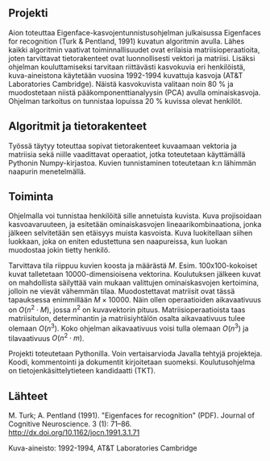 ## Projekti
Aion toteuttaa Eigenface-kasvojentunnistusohjelman julkaisussa Eigenfaces for recognition (Turk & Pentland, 1991) kuvatun algoritmin avulla. Lähes kaikki algoritmin vaativat toiminnallisuudet ovat erilaisia matriisioperaatioita, joten tarvittavat tietorakenteet ovat luonnollisesti vektori ja matriisi. Lisäksi ohjelman kouluttamiseksi tarvitaan riittävästi kasvokuvia eri henkilöistä, kuva-aineistona käytetään vuosina 1992-1994 kuvattuja kasvoja (AT&T Laboratories Cambridge). 
Näistä kasvokuvista valitaan noin 80 % ja muodostetaan niistä pääkomponenttianalyysin (PCA) avulla ominaiskasvoja. Ohjelman tarkoitus on tunnistaa lopuissa 20 % kuvissa olevat henkilöt.

## Algoritmit ja tietorakenteet
Työssä täytyy toteuttaa sopivat tietorakenteet kuvaamaan vektoria ja matriisia sekä niille vaadittavat operaatiot, jotka toteutetaan käyttämällä Pythonin Numpy-kirjastoa. Kuvien tunnistaminen toteutetaan k:n lähimmän naapurin menetelmällä.

## Toiminta
Ohjelmalla voi tunnistaa henkilöitä sille annetuista kuvista. Kuva projisoidaan kasvoavaruuteen, ja esitetään ominaiskasvojen lineaarikombinaationa, jonka jälkeen selvitetään sen etäisyys muista kasvoista. Kuva luokitellaan siihen luokkaan, joka on eniten edustettuna sen naapureissa, kun luokan muodostaa jokin tietty henkilö.

Tarvittava tila riippuu kuvien koosta ja määrästä $M$. Esim. 100x100-kokoiset kuvat talletetaan 10000-dimensioisena vektorina. Koulutuksen jälkeen kuvat on mahdollista säilyttää vain mukaan valittujen ominaiskasvojen kertoimina, jolloin ne vievät vähemmän tilaa. Muodostettavat matriisit ovat tässä tapauksessa enimmillään $M \times 10000$. Näin ollen operaatioiden aikavaativuus on $O(n^2 \cdot M)$, jossa $n^2$ on kuvavektorin pituus. Matriisioperaatioista taas matriisitulon, determinantin ja matriisiyhtälön osalta aikavaativuus tulee olemaan $O(n^3)$. Koko ohjelman aikavaativuus voisi tulla olemaan $O(n^3)$ ja tilavaativuus $O(n^2 \cdot m)$.

Projekti toteutetaan Pythonilla. Voin vertaisarvioda Javalla tehtyjä projekteja. Koodi, kommentointi ja dokumentit kirjoitetaan suomeksi. Koulutusohjelma on tietojenkäsittelytieteen kandidaatti (TKT).

## Lähteet
M. Turk; A. Pentland (1991). "Eigenfaces for recognition" (PDF). Journal of Cognitive Neuroscience. 3 (1): 71–86. http://dx.doi.org/10.1162/jocn.1991.3.1.71

Kuva-aineisto: 1992-1994, AT&T Laboratories Cambridge
